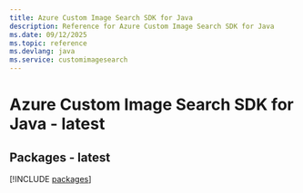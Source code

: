 ```yaml
---
title: Azure Custom Image Search SDK for Java
description: Reference for Azure Custom Image Search SDK for Java
ms.date: 09/12/2025
ms.topic: reference
ms.devlang: java
ms.service: customimagesearch
---
```

# Azure Custom Image Search SDK for Java - latest
## Packages - latest
[!INCLUDE [packages](custom-image-search-index.md)]